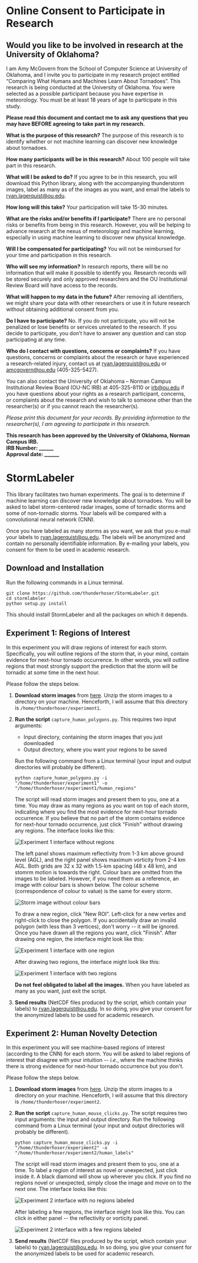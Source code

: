# Online Consent to Participate in Research 

## Would you like to be involved in research at the University of Oklahoma?

I am Amy McGovern from the School of Computer Science at University of Oklahoma, and I invite you to participate in my research project entitled “Comparing What Humans and Machines Learn About Tornadoes”. This research is being conducted at the University of Oklahoma. You were selected as a possible participant because you have expertise in meteorology. You must be at least 18 years of age to participate in this study.

**Please read this document and contact me to ask any questions that you may have BEFORE agreeing to take part in my research.**

**What is the purpose of this research?** The purpose of this research is to identify whether or not machine learning can discover new knowledge about tornadoes.

**How many participants will be in this research?** About 100 people will take part in this research.

**What will I be asked to do?** If you agree to be in this research, you will download this Python library, along with the accompanying thunderstorm images, label as many as of the images as you want, and email the labels to ryan.lagerquist@ou.edu.

**How long will this take?** Your participation will take 15-30 minutes.

**What are the risks and/or benefits if I participate?** There are no personal risks or benefits from being in this research.  However, you will be helping to advance research at the nexus of meteorology and machine learning, especially in using machine learning to discover new physical knowledge.

**Will I be compensated for participating?** You will not be reimbursed for your time and participation in this research.

**Who will see my information?** In research reports, there will be no information that will make it possible to identify you.  Research records will be stored securely and only approved researchers and the OU Institutional Review Board will have access to the records.

**What will happen to my data in the future?** After removing all identifiers, we might share your data with other researchers or use it in future research without obtaining additional consent from you.

**Do I have to participate?** No. If you do not participate, you will not be penalized or lose benefits or services unrelated to the research. If you decide to participate, you don’t have to answer any question and can stop participating at any time.

**Who do I contact with questions, concerns or complaints?** If you have questions, concerns or complaints about the research or have experienced a research-related injury, contact us at ryan.lagerquist@ou.edu or amcgovern@ou.edu (405-325-5427).

You can also contact the University of Oklahoma – Norman Campus Institutional Review Board (OU-NC IRB) at 405-325-8110 or irb@ou.edu if you have questions about your rights as a research participant, concerns, or complaints about the research and wish to talk to someone other than the researcher(s) or if you cannot reach the researcher(s).

*Please print this document for your records. By providing information to the researcher(s), I am agreeing to participate in this research.*

**This research has been approved by the University of Oklahoma, Norman Campus IRB.**
<br />
**IRB Number: ______**
<br />
**Approval date: ______**

# StormLabeler

This library facilitates two human experiments.  The goal is to determine if machine learning can discover new knowledge about tornadoes.  You will be asked to label storm-centered radar images, some of tornadic storms and some of non-tornadic storms.  Your labels will be compared with a convolutional neural network (CNN).

Once you have labeled as many storms as you want, we ask that you e-mail your labels to [ryan.lagerquist@ou.edu](mailto:ryan.lagerquist@ou.edu).  The labels will be anonymized and contain no personally identifiable information.  By e-mailing your labels, you consent for them to be used in academic research.

## Download and Installation

Run the following commands in a Linux terminal.

`git clone https://github.com/thunderhoser/StormLabeler.git` <br/>
`cd stormlabeler` <br/>
`python setup.py install` <br/>

This should install StormLabeler and all the packages on which it depends.

## Experiment 1: Regions of Interest

In this experiment you will draw regions of interest for each storm.  Specifically, you will outline regions of the storm that, in your mind, contain evidence for next-hour tornado occurrence.  In other words, you will outline regions that most strongly support the prediction that the storm will be tornadic at *some* time in the next hour.

Please follow the steps below.

 1. **Download storm images** from [here](https://drive.google.com/file/d/1KkjNFr6rTcwTJfbUMzKZhA74Ns7AS3Up/view?usp=sharing).  Unzip the storm images to a directory on your machine.  Henceforth, I will assume that this directory is `/home/thunderhoser/experiment1`.
 
 2. **Run the script** `capture_human_polygons.py`.  This requires two input arguments:
    - Input directory, containing the storm images that you just downloaded
    - Output directory, where you want your regions to be saved
    
    Run the following command from a Linux terminal (your input and output directories will probably be different).
    
    `python capture_human_polygons.py -i "/home/thunderhoser/experiment1" -o "/home/thunderhoser/experiment1/human_regions"`
    
    The script will read storm images and present them to you, one at a time.  You may draw as many regions as you want on top of each storm, indicating where you find the most evidence for next-hour tornado occurrence.  If you believe that no part of the storm contains evidence for next-hour tornado occurrence, just click "Finish" without drawing any regions.  The interface looks like this:
    
    ![Experiment 1 interface without regions](images/cam_screenshot01.png)
    
    The left panel shows maximum reflectivity from 1-3 km above ground level (AGL), and the right panel shows maximum vorticity from 2-4 km AGL.  Both grids are 32 x 32 with 1.5-km spacing (48 x 48 km), and stomrm motion is towards the right.  Colour bars are omitted from the images to be labeled.  However, if you need them as a reference, an image with colour bars is shown below.  The colour scheme (correspondence of colour to value) is the same for every storm.
    
    ![Storm image without colour bars](images/storm_image_with_colour_bars.png)
    
    To draw a new region, click "New ROI".  Left-click for a new vertex and right-click to close the polygon.  If you accidentally draw an invalid polygon (with less than 3 vertices), don't worry -- it will be ignored.  Once you have drawn all the regions you want, click "Finish".  After drawing one region, the interface might look like this:
    
    ![Experiment 1 interface with one region](images/cam_screenshot02.png)
    
    After drawing two regions, the interface might look like this:
    
    ![Experiment 1 interface with two regions](images/cam_screenshot03.png)
    
    **Do not feel obligated to label all the images.**  When you have labeled as many as you want, just exit the script.
    
 3. **Send results** (NetCDF files produced by the script, which contain your labels) to [ryan.lagerquist@ou.edu](mailto:ryan.lagerquist@ou.edu).  In so doing, you give your consent for the anonymized labels to be used for academic research.

## Experiment 2: Human Novelty Detection

In this experiment you will see machine-based regions of interest (according to the CNN) for each storm.  You will be asked to label regions of interest that disagree with your intuition -- *i.e.*, where the machine thinks there is strong evidence for next-hour tornado occurrence but you don't.

Please follow the steps below.

 1. **Download storm images** from [here](FOO).  Unzip the storm images to a directory on your machine.  Henceforth, I will assume that this directory is `/home/thunderhoser/experiment2`.
 
 2. **Run the script** `capture_human_mouse_clicks.py`.  The script requires two input arguments: the input and output directory.  Run the following command from a Linux terminal (your input and output directories will probably be different).
    
    `python capture_human_mouse_clicks.py -i "/home/thunderhoser/experiment2" -o "/home/thunderhoser/experiment2/human_labels"`
    
    The script will read storm images and present them to you, one at a time.  To label a region of interest as novel or unexpected, just click inside it.  A black diamond will show up wherever you click.  If you find no regions novel or unexpected, simply close the image and move on to the next one.  The interface looks like this:
    
    ![Experiment 2 interface with no regions labeled](images/nd_screenshot01.png)
    
    After labeling a few regions, the interface might look like this.  You can click in either panel -- the reflectivity or vorticity panel.
    
    ![Experiment 2 interface with a few regions labeled](images/nd_screenshot02.png)

 3. **Send results** (NetCDF files produced by the script, which contain your labels) to [ryan.lagerquist@ou.edu](mailto:ryan.lagerquist@ou.edu).  In so doing, you give your consent for the anonymized labels to be used for academic research.
